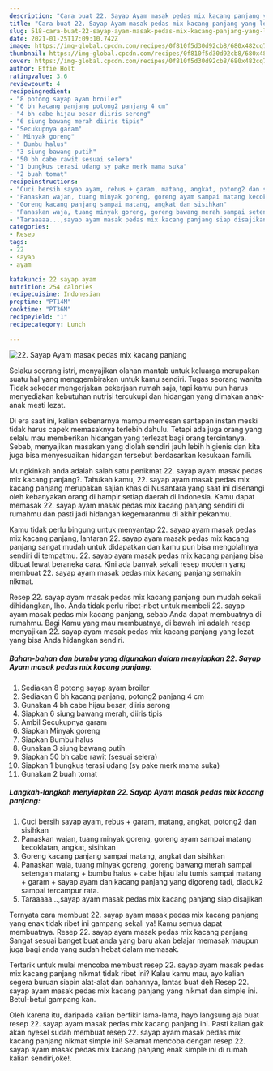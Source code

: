 ```yaml
---
description: "Cara buat 22. Sayap Ayam masak pedas mix kacang panjang yang lezat Untuk Jualan"
title: "Cara buat 22. Sayap Ayam masak pedas mix kacang panjang yang lezat Untuk Jualan"
slug: 518-cara-buat-22-sayap-ayam-masak-pedas-mix-kacang-panjang-yang-lezat-untuk-jualan
date: 2021-01-25T17:09:10.742Z
image: https://img-global.cpcdn.com/recipes/0f810f5d30d92cb8/680x482cq70/22-sayap-ayam-masak-pedas-mix-kacang-panjang-foto-resep-utama.jpg
thumbnail: https://img-global.cpcdn.com/recipes/0f810f5d30d92cb8/680x482cq70/22-sayap-ayam-masak-pedas-mix-kacang-panjang-foto-resep-utama.jpg
cover: https://img-global.cpcdn.com/recipes/0f810f5d30d92cb8/680x482cq70/22-sayap-ayam-masak-pedas-mix-kacang-panjang-foto-resep-utama.jpg
author: Effie Holt
ratingvalue: 3.6
reviewcount: 4
recipeingredient:
- "8 potong sayap ayam broiler"
- "6 bh kacang panjang potong2 panjang 4 cm"
- "4 bh cabe hijau besar diiris serong"
- "6 siung bawang merah diiris tipis"
- "Secukupnya garam"
- " Minyak goreng"
- " Bumbu halus"
- "3 siung bawang putih"
- "50 bh cabe rawit sesuai selera"
- "1 bungkus terasi udang sy pake merk mama suka"
- "2 buah tomat"
recipeinstructions:
- "Cuci bersih sayap ayam, rebus + garam, matang, angkat, potong2 dan sisihkan"
- "Panaskan wajan, tuang minyak goreng, goreng ayam sampai matang kecoklatan, angkat, sisihkan"
- "Goreng kacang panjang sampai matang, angkat dan sisihkan"
- "Panaskan waja, tuang minyak goreng, goreng bawang merah sampai setengah matang + bumbu halus + cabe hijau lalu tumis sampai matang + garam + sayap ayam dan kacang panjang yang digoreng tadi, diaduk2 sampai tercampur rata."
- "Taraaaaa...,sayap ayam masak pedas mix kacang panjang siap disajikan"
categories:
- Resep
tags:
- 22
- sayap
- ayam

katakunci: 22 sayap ayam 
nutrition: 254 calories
recipecuisine: Indonesian
preptime: "PT14M"
cooktime: "PT36M"
recipeyield: "1"
recipecategory: Lunch

---
```



![22. Sayap Ayam masak pedas mix kacang panjang](https://img-global.cpcdn.com/recipes/0f810f5d30d92cb8/680x482cq70/22-sayap-ayam-masak-pedas-mix-kacang-panjang-foto-resep-utama.jpg)

Selaku seorang istri, menyajikan olahan mantab untuk keluarga merupakan suatu hal yang menggembirakan untuk kamu sendiri. Tugas seorang  wanita Tidak sekedar mengerjakan pekerjaan rumah saja, tapi kamu pun harus menyediakan kebutuhan nutrisi tercukupi dan hidangan yang dimakan anak-anak mesti lezat.

Di era  saat ini, kalian sebenarnya mampu memesan santapan instan meski tidak harus capek memasaknya terlebih dahulu. Tetapi ada juga orang yang selalu mau memberikan hidangan yang terlezat bagi orang tercintanya. Sebab, menyajikan masakan yang diolah sendiri jauh lebih higienis dan kita juga bisa menyesuaikan hidangan tersebut berdasarkan kesukaan famili. 



Mungkinkah anda adalah salah satu penikmat 22. sayap ayam masak pedas mix kacang panjang?. Tahukah kamu, 22. sayap ayam masak pedas mix kacang panjang merupakan sajian khas di Nusantara yang saat ini disenangi oleh kebanyakan orang di hampir setiap daerah di Indonesia. Kamu dapat memasak 22. sayap ayam masak pedas mix kacang panjang sendiri di rumahmu dan pasti jadi hidangan kegemaranmu di akhir pekanmu.

Kamu tidak perlu bingung untuk menyantap 22. sayap ayam masak pedas mix kacang panjang, lantaran 22. sayap ayam masak pedas mix kacang panjang sangat mudah untuk didapatkan dan kamu pun bisa mengolahnya sendiri di tempatmu. 22. sayap ayam masak pedas mix kacang panjang bisa dibuat lewat beraneka cara. Kini ada banyak sekali resep modern yang membuat 22. sayap ayam masak pedas mix kacang panjang semakin nikmat.

Resep 22. sayap ayam masak pedas mix kacang panjang pun mudah sekali dihidangkan, lho. Anda tidak perlu ribet-ribet untuk membeli 22. sayap ayam masak pedas mix kacang panjang, sebab Anda dapat membuatnya di rumahmu. Bagi Kamu yang mau membuatnya, di bawah ini adalah resep menyajikan 22. sayap ayam masak pedas mix kacang panjang yang lezat yang bisa Anda hidangkan sendiri.

<!--inarticleads1-->

##### Bahan-bahan dan bumbu yang digunakan dalam menyiapkan 22. Sayap Ayam masak pedas mix kacang panjang:

1. Sediakan 8 potong sayap ayam broiler
1. Sediakan 6 bh kacang panjang, potong2 panjang 4 cm
1. Gunakan 4 bh cabe hijau besar, diiris serong
1. Siapkan 6 siung bawang merah, diiris tipis
1. Ambil Secukupnya garam
1. Siapkan  Minyak goreng
1. Siapkan  Bumbu halus
1. Gunakan 3 siung bawang putih
1. Siapkan 50 bh cabe rawit (sesuai selera)
1. Siapkan 1 bungkus terasi udang (sy pake merk mama suka)
1. Gunakan 2 buah tomat




<!--inarticleads2-->

##### Langkah-langkah menyiapkan 22. Sayap Ayam masak pedas mix kacang panjang:

1. Cuci bersih sayap ayam, rebus + garam, matang, angkat, potong2 dan sisihkan
1. Panaskan wajan, tuang minyak goreng, goreng ayam sampai matang kecoklatan, angkat, sisihkan
1. Goreng kacang panjang sampai matang, angkat dan sisihkan
1. Panaskan waja, tuang minyak goreng, goreng bawang merah sampai setengah matang + bumbu halus + cabe hijau lalu tumis sampai matang + garam + sayap ayam dan kacang panjang yang digoreng tadi, diaduk2 sampai tercampur rata.
1. Taraaaaa...,sayap ayam masak pedas mix kacang panjang siap disajikan




Ternyata cara membuat 22. sayap ayam masak pedas mix kacang panjang yang enak tidak ribet ini gampang sekali ya! Kamu semua dapat membuatnya. Resep 22. sayap ayam masak pedas mix kacang panjang Sangat sesuai banget buat anda yang baru akan belajar memasak maupun juga bagi anda yang sudah hebat dalam memasak.

Tertarik untuk mulai mencoba membuat resep 22. sayap ayam masak pedas mix kacang panjang nikmat tidak ribet ini? Kalau kamu mau, ayo kalian segera buruan siapin alat-alat dan bahannya, lantas buat deh Resep 22. sayap ayam masak pedas mix kacang panjang yang nikmat dan simple ini. Betul-betul gampang kan. 

Oleh karena itu, daripada kalian berfikir lama-lama, hayo langsung aja buat resep 22. sayap ayam masak pedas mix kacang panjang ini. Pasti kalian gak akan nyesel sudah membuat resep 22. sayap ayam masak pedas mix kacang panjang nikmat simple ini! Selamat mencoba dengan resep 22. sayap ayam masak pedas mix kacang panjang enak simple ini di rumah kalian sendiri,oke!.

